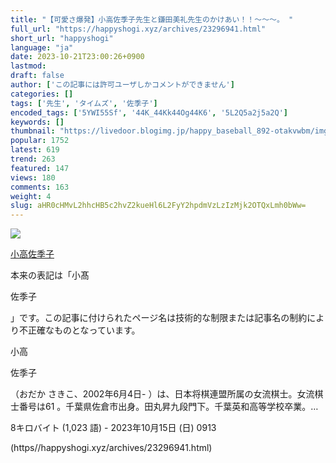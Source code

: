```yaml
---
title: "【可愛さ爆発】小高佐季子先生と鎌田美礼先生のかけあい！！～～～。 "
full_url: "https://happyshogi.xyz/archives/23296941.html"
short_url: "happyshogi"
language: "ja"
date: 2023-10-21T23:00:26+0900
lastmod: 
draft: false
author: ['この記事には許可ユーザしかコメントができません']
categories: []
tags: ['先生', 'タイムズ', '佐季子']
encoded_tags: ['5YWI55Sf', '44K_44Kk44Og44K6', '5L2Q5a2j5a2Q']
keywords: []
thumbnail: "https://livedoor.blogimg.jp/happy_baseball_892-otakvwbm/imgs/5/1/5190d617-s.jpg"
popular: 1752
latest: 619
trend: 263
featured: 147
views: 180
comments: 163
weight: 4
slug: aHR0cHMvL2hhcHB5c2hvZ2kueHl6L2FyY2hpdmVzLzIzMjk2OTQxLmh0bWw=
---
```


![](https://livedoor.blogimg.jp/happy_baseball_892-otakvwbm/imgs/5/1/5190d617-s.jpg)

<div><a target='_blank' href='https//ja.wikipedia.org/wiki/%E5%B0%8F%E9%AB%98%E4%BD%90%E5%AD%A3%E5%AD%90' title='小高佐季子'><p>小高佐季子</p></a> <p class='searchresult'>本来の表記は「小髙<p>佐季子</p>」です。この記事に付けられたページ名は技術的な制限または記事名の制約により不正確なものとなっています。 <p>小高</p> <p>佐季子</p>（おだか さきこ、2002年6月4日- ）は、日本将棋連盟所属の女流棋士。女流棋士番号は61 。千葉県佐倉市出身。田丸昇九段門下。千葉英和高等学校卒業。…</p> <p class='mw-search-result-data'>8キロバイト (1,023 語) - 2023年10月15日 (日) 0913</p></div>

(https//happyshogi.xyz/archives/23296941.html)
